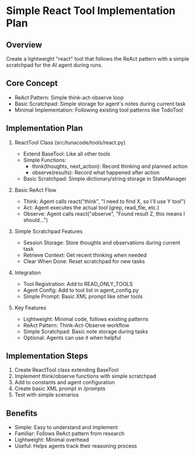# Simple React Tool Implementation Plan

## Overview

Create a lightweight "react" tool that follows the ReAct pattern with a simple scratchpad for the AI agent during runs.

## Core Concept

- ReAct Pattern: Simple think-act-observe loop
- Basic Scratchpad: Simple storage for agent's notes during current task
- Minimal Implementation: Following existing tool patterns like TodoTool

## Implementation Plan

1. ReactTool Class (src/tunacode/tools/react.py)
   - Extend BaseTool: Like all other tools
   - Simple Functions:
     - think(thoughts, next_action): Record thinking and planned action
     - observe(results): Record what happened after action
   - Basic Scratchpad: Simple dictionary/string storage in StateManager

2. Basic ReAct Flow
   - Think: Agent calls react("think", "I need to find X, so I'll use Y tool")
   - Act: Agent executes the actual tool (grep, read_file, etc.)
   - Observe: Agent calls react("observe", "Found result Z, this means I should...")

3. Simple Scratchpad Features
   - Session Storage: Store thoughts and observations during current task
   - Retrieve Context: Get recent thinking when needed
   - Clear When Done: Reset scratchpad for new tasks

4. Integration
   - Tool Registration: Add to READ_ONLY_TOOLS
   - Agent Config: Add to tool list in agent_config.py
   - Simple Prompt: Basic XML prompt like other tools

5. Key Features
   - Lightweight: Minimal code, follows existing patterns
   - ReAct Pattern: Think-Act-Observe workflow
   - Simple Scratchpad: Basic note storage during tasks
   - Optional: Agents can use it when helpful

## Implementation Steps

1. Create ReactTool class extending BaseTool
2. Implement think/observe functions with simple scratchpad
3. Add to constants and agent configuration
4. Create basic XML prompt in /prompts
5. Test with simple scenarios

## Benefits

- Simple: Easy to understand and implement
- Familiar: Follows ReAct pattern from research
- Lightweight: Minimal overhead
- Useful: Helps agents track their reasoning process
